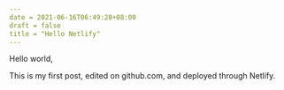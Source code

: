 ```yaml
--- 
date = 2021-06-16T06:49:28+08:00
draft = false 
title = "Hello Netlify"
---
```


Hello world,

This is my first post, edited on github.com, 
and deployed through Netlify.
